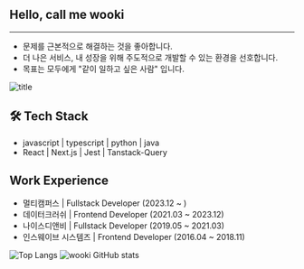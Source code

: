 ## Hello, call me wooki

---

- 문제를 근본적으로 해결하는 것을 좋아합니다.
- 더 나은 서비스, 내 성장을 위해 주도적으로 개발할 수 있는 환경을 선호합니다.
- 목표는 모두에게 "같이 일하고 싶은 사람" 입니다.

![title](https://capsule-render.vercel.app/api?type=transparent&fontSize=90&fontColor=703ee5&height=300&section=header&text=Frontend%20spaces&desc=developed%20by%20wooki&descAlignY=70&descAlign=78)

## 🛠 Tech Stack
- javascript | typescript | python | java
- React | Next.js | Jest | Tanstack-Query

## Work Experience
- 멀티캠퍼스 | Fullstack Developer (2023.12 ~ )
- 데이터크러쉬 | Frontend Developer (2021.03 ~ 2023.12)
- 나이스디앤비 | Fullstack Developer (2019.05 ~ 2021.03)
- 인스웨이브 시스템즈 | Frontend Developer (2016.04 ~ 2018.11)

![Top Langs](https://github-readme-stats.vercel.app/api/top-langs/?username=wookiya1364&layout=compact)
![wooki GitHub stats](https://github-readme-stats.vercel.app/api?username=wookiya1364&show_icons=true&theme=transparent)

<!--
**wookiya1364/wookiya1364**is a _special_ ✨ repository because its `README.md` (this file) appears on your GitHub profile.

Here are some ideas to get you started:

- 🔭 I’m currently working on ...
- 🌱 I’m currently learning ...
- 👯 I’m looking to collaborate on ...
- 🤔 I’m looking for help with ...
- 💬 Ask me about ...
- 📫 How to reach me: ...
- 😄 Pronouns: ...
- ⚡ Fun fact: ...
-->

